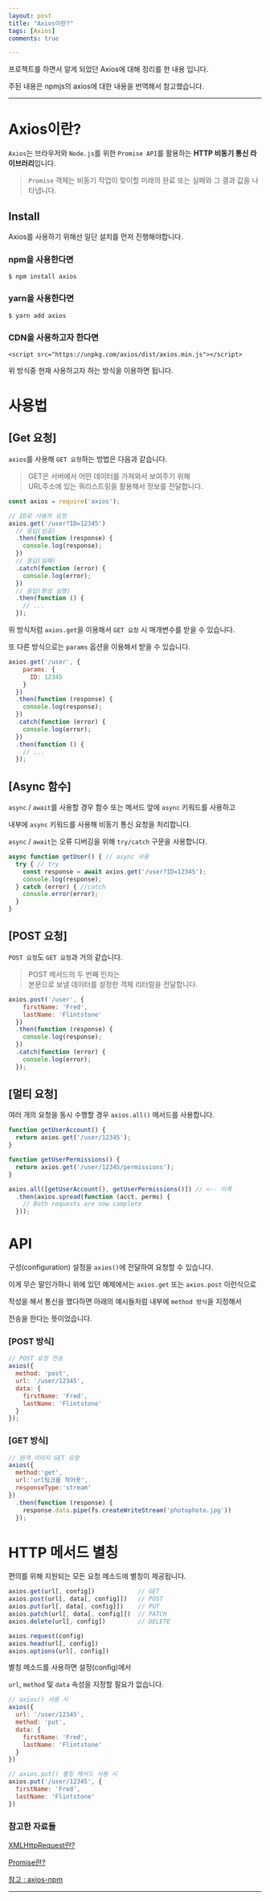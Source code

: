 ```yaml
---
layout: post
title: "Axios이란?"
tags: [Axios]
comments: true

---
```


프로젝트를 하면서 알게 되었던 Axios에 대해 정리를 한 내용 입니다.

주된 내용은 npmjs의 axios에 대한 내용을 번역해서 참고했습니다.

---

# Axios이란?

`Axios`는 브라우저와 `Node.js`를 위한 `Promise API`를 활용하는 <strong>HTTP 비동기 통신 라이브러리</strong>입니다.

> `Promise` 객체는 비동기 작업이 맞이할 미래의 완료 또는 실패와 그 결과 값을 나타냅니다.

## Install

Axios를 사용하기 위해선 일단 설치를 먼저 진행해야합니다.

### npm을 사용한다면
```
$ npm install axios
```
### yarn을 사용한다면
```
$ yarn add axios
```
### CDN을 사용하고자 한다면
```
<script src="https://unpkg.com/axios/dist/axios.min.js"></script>
```

위 방식중 현재 사용하고자 하는 방식을 이용하면 됩니다.

# 사용법

## [Get 요청]

`axios`를 사용해 `GET 요청`하는 방법은 다음과 같습니다.

> GET은 서버에서 어떤 데이터를 가져와서 보여주기 위해<br>
> URL주소에 있는 쿼리스트링을 활용해서 정보를 전달합니다. 

```js
const axios = require('axios');

// ID로 사용자 요청
axios.get('/user?ID=12345')
  // 응답(성공)
  .then(function (response) {
    console.log(response);
  })
  // 응답(실패)
  .catch(function (error) {
    console.log(error);
  })
  // 응답(항상 실행)
  .then(function () {
    // ...
  });
```

위 방식처럼 `axios.get`을 이용해서 `GET 요청` 시 매개변수를 받을 수 있습니다.

또 다른 방식으로는 `params` 옵션을 이용해서 받을 수 있습니다.

```js
axios.get('/user', {
    params: {
      ID: 12345
    }
  })
  .then(function (response) {
    console.log(response);
  })
  .catch(function (error) {
    console.log(error);
  })
  .then(function () {
    // ...
  });
```

## [Async 함수]

`async` / `await`를 사용할 경우 함수 또는 메서드 앞에 `async` 키워드를 사용하고 

내부에 `async` 키워드를 사용해 비동기 통신 요청을 처리합니다. 

`async` / `await`는 오류 디버깅을 위해 `try/catch` 구문을 사용합니다.

```js
async function getUser() { // async 사용
  try { // try
    const response = await axios.get('/user?ID=12345');
    console.log(response);
  } catch (error) { //catch
    console.error(error);
  }
}
```
## [POST 요청]

`POST 요청`도 `GET 요청`과 거의 같습니다.

> POST 메서드의 두 번째 인자는 <br>본문으로 보낼 데이터를 설정한 객체 리터럴을 전달합니다.

```js
axios.post('/user', {
    firstName: 'Fred',
    lastName: 'Flintstone'
  })
  .then(function (response) {
    console.log(response);
  })
  .catch(function (error) {
    console.log(error);
  });
```

## [멀티 요청]

여러 개의 요청을 동시 수행할 경우 `axios.all()` 메서드를 사용합니다.

```js
function getUserAccount() {
  return axios.get('/user/12345');
}

function getUserPermissions() {
  return axios.get('/user/12345/permissions');
}

axios.all([getUserAccount(), getUserPermissions()]) // <-- 이쪽
  .then(axios.spread(function (acct, perms) {
    // Both requests are now complete
  }));
```

# API

구성(configuration) 설정을 `axios()`에 전달하여 요청할 수 있습니다.

이게 무슨 말인가하니 위에 있던 예제에서는 `axios.get` 또는 `axios.post` 이런식으로

작성을 해서 통신을 했다하면 아래의 예시들처럼 내부에 `method 방식`을 지정해서

전송을 한다는 뜻이었습니다.

### [POST 방식]

```js
// POST 요청 전송
axios({
  method: 'post',
  url: '/user/12345',
  data: {
    firstName: 'Fred',
    lastName: 'Flintstone'
  }
});
```

### [GET 방식]

```js
// 원격 이미지 GET 요청
axios({
  method:'get',
  url:'url링크를 적어욧',
  responseType:'stream'
})
  .then(function (response) {
    response.data.pipe(fs.createWriteStream('photophoto.jpg'))
  });
```

# HTTP 메서드 별칭

편의를 위해 지원되는 모든 요청 메소드에 별칭이 제공됩니다.

```js
axios.get(url[, config])            // GET
axios.post(url[, data[, config]])   // POST
axios.put(url[, data[, config]])    // PUT
axios.patch(url[, data[, config]])  // PATCH
axios.delete(url[, config])         // DELETE

axios.request(config)
axios.head(url[, config])
axios.options(url[, config])
```

별칭 메소드를 사용하면 설정(config)에서 

`url`, `method` 및 `data` 속성을 지정할 필요가 없습니다.

```js
// axios() 사용 시
axios({
  url: '/user/12345',
  method: 'put',
  data: {
    firstName: 'Fred',
    lastName: 'Flintstone'
  }
})
```
```js
// axios.put() 별칭 메서드 사용 시
axios.put('/user/12345', {
  firstName: 'Fred',
  lastName: 'Flintstone'
})
```

### 참고한 자료들

<a href="https://developer.mozilla.org/ko/docs/Web/API/XMLHttpRequest">XMLHttpRequest란?</a>

<a href="https://developer.mozilla.org/ko/docs/Web/JavaScript/Reference/Global_Objects/Promise">Promise란?</a>

<a href="https://www.npmjs.com/package/axios">참고 : axios-npm</a>

---
